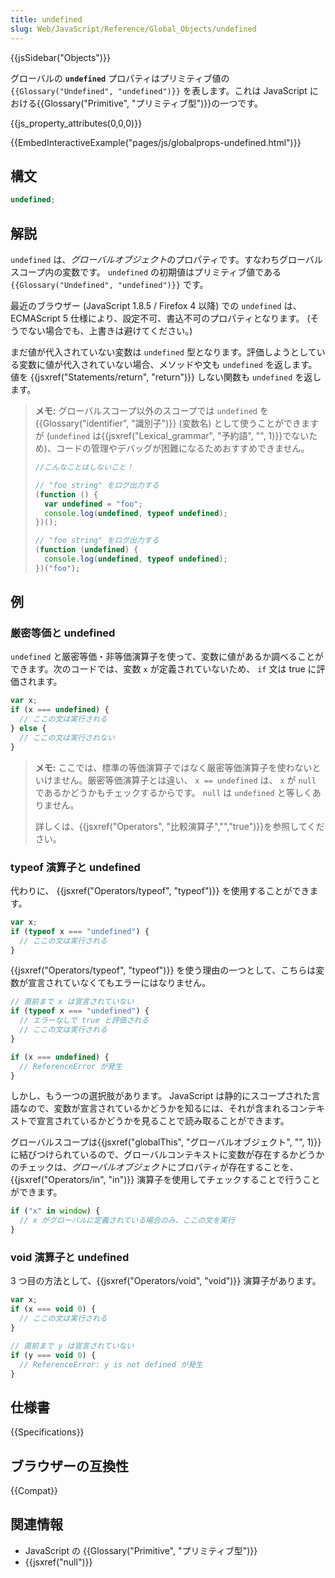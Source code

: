 ```yaml
---
title: undefined
slug: Web/JavaScript/Reference/Global_Objects/undefined
---
```


{{jsSidebar("Objects")}}

グローバルの **`undefined`** プロパティはプリミティブ値の `{{Glossary("Undefined", "undefined")}}` を表します。これは JavaScript における{{Glossary("Primitive", "プリミティブ型")}}の一つです。

{{js_property_attributes(0,0,0)}}

{{EmbedInteractiveExample("pages/js/globalprops-undefined.html")}}

## 構文

```js
undefined;
```

## 解説

`undefined` は、*グローバルオブジェクト*のプロパティです。すなわちグローバルスコープ内の変数です。 `undefined` の初期値はプリミティブ値である `{{Glossary("Undefined", "undefined")}}` です。

最近のブラウザー (JavaScript 1.8.5 / Firefox 4 以降) での `undefined` は、 ECMAScript 5 仕様により、設定不可、書込不可のプロパティとなります。 (そうでない場合でも、上書きは避けてください。)

まだ値が代入されていない変数は `undefined` 型となります。評価しようとしている変数に値が代入されていない場合、メソッドや文も `undefined` を返します。値を {{jsxref("Statements/return", "return")}} しない関数も `undefined` を返します。

> **メモ:** グローバルスコープ以外のスコープでは `undefined` を{{Glossary("identifier", "識別子")}} (変数名) として使うことができますが (`undefined` は{{jsxref("Lexical_grammar", "予約語", "", 1)}}でないため)、コードの管理やデバッグが困難になるためおすすめできません。
>
> ```js example-bad
> //こんなことはしないこと！
>
> // "foo string" をログ出力する
> (function () {
>   var undefined = "foo";
>   console.log(undefined, typeof undefined);
> })();
>
> // "foo string" をログ出力する
> (function (undefined) {
>   console.log(undefined, typeof undefined);
> })("foo");
> ```

## 例

### 厳密等価と undefined

`undefined` と厳密等価・非等価演算子を使って、変数に値があるか調べることができます。次のコードでは、変数 `x` が定義されていないため、 `if` 文は true に評価されます。

```js
var x;
if (x === undefined) {
  // ここの文は実行される
} else {
  // ここの文は実行されない
}
```

> **メモ:** ここでは、標準の等価演算子ではなく厳密等価演算子を使わないといけません。厳密等価演算子とは違い、 `x == undefined` は、 `x` が `null` であるかどうかもチェックするからです。 `null` は `undefined` と等しくありません。
>
> 詳しくは、{{jsxref("Operators", "比較演算子","","true")}}を参照してください。

### typeof 演算子と undefined

代わりに、 {{jsxref("Operators/typeof", "typeof")}} を使用することができます。

```js
var x;
if (typeof x === "undefined") {
  // ここの文は実行される
}
```

{{jsxref("Operators/typeof", "typeof")}} を使う理由の一つとして、こちらは変数が宣言されていなくてもエラーにはなりません。

```js
// 直前まで x は宣言されていない
if (typeof x === "undefined") {
  // エラーなしで true と評価される
  // ここの文は実行される
}

if (x === undefined) {
  // ReferenceError が発生
}
```

しかし、もう一つの選択肢があります。 JavaScript は静的にスコープされた言語なので、変数が宣言されているかどうかを知るには、それが含まれるコンテキストで宣言されているかどうかを見ることで読み取ることができます。

グローバルスコープは{{jsxref("globalThis", "グローバルオブジェクト", "", 1)}}に結びつけられているので、グローバルコンテキストに変数が存在するかどうかのチェックは、<em>グローバルオブジェクト</em>にプロパティが存在することを、 {{jsxref("Operators/in", "in")}} 演算子を使用してチェックすることで行うことができます。

```js
if ("x" in window) {
  // x がグローバルに定義されている場合のみ、ここの文を実行
}
```

### void 演算子と undefined

3 つ目の方法として、{{jsxref("Operators/void", "void")}} 演算子があります。

```js
var x;
if (x === void 0) {
  // ここの文は実行される
}

// 直前まで y は宣言されていない
if (y === void 0) {
  // ReferenceError: y is not defined が発生
}
```

## 仕様書

{{Specifications}}

## ブラウザーの互換性

{{Compat}}

## 関連情報

- JavaScript の {{Glossary("Primitive", "プリミティブ型")}}
- {{jsxref("null")}}
